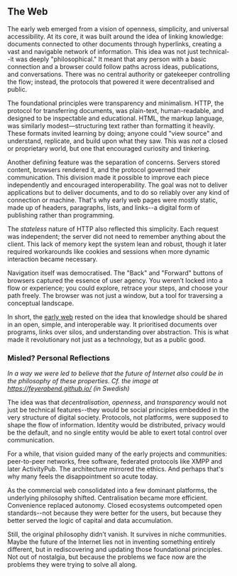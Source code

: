 
## The Web

The early web emerged from a vision of openness, simplicity, and universal accessibility. At its core,
it was built around the idea of linking knowledge: documents connected to other documents through hyperlinks,
creating a vast and navigable network of information. This idea was not just technical--it was deeply
"philosophical." It meant that any person with a basic connection and a browser could follow paths across
ideas, publications, and conversations. There was no central authority or gatekeeper controlling the flow;
instead, the protocols that powered it were decentralised and public.

The foundational principles were transparency and minimalism. HTTP, the protocol for transferring documents,
was plain-text, human-readable, and designed to be inspectable and educational. HTML, the markup language,
was similarly modest—structuring text rather than formatting it heavily. These formats invited learning by
doing; anyone could "view source" and understand, replicate, and build upon what they saw. This was *not* a
closed or proprietary world, but one that encouraged curiosity and tinkering.

Another defining feature was the separation of concerns. Servers stored content, browsers rendered it, and
the protocol governed their communication. This division made it possible to improve each piece independently
and encouraged interoperability. The goal was not to deliver applications but to deliver documents, and to
do so reliably over any kind of connection or machine. That's why early web pages were mostly static, made
up of headers, paragraphs, lists, and links--a digital form of publishing rather than programming.

The *stateless* nature of HTTP also reflected this simplicity. Each request was independent; the server did
not need to remember anything about the client. This lack of memory kept the system lean and robust, though
it later required workarounds like cookies and sessions when more dynamic interaction became necessary.

Navigation itself was democratised. The "Back" and "Forward" buttons of browsers captured the essence of
user agency. You weren’t locked into a flow or experience; you could explore, retrace your steps, and choose
your path freely. The browser was not just a window, but a tool for traversing a conceptual landscape.

In short, the [early web](./HISTORY.md) rested on the idea that knowledge should be shared in an open,
simple, and interoperable way. It prioritised documents over programs, links over silos, and understanding
over abstraction. This is what made it revolutionary not just as a technology, but as a public good.


### Misled? Personal Reflections

*In a way we were led to believe that the future of Internet also could be in the philosophy of these
properties.* *Cf. the image at https://feyerabend.github.io/ (in Swedish)*

The idea was that *decentralisation*, *openness*, and *transparency* would not just be technical features--they
would be social principles embedded in the very structure of digital society. Protocols, not platforms, were
supposed to shape the flow of information. Identity would be distributed, privacy would be the default,
and no single entity would be able to exert total control over communication.

For a while, that vision guided many of the early projects and communities: peer-to-peer networks, free
software, federated protocols like XMPP and later ActivityPub. The architecture mirrored the ethics.
And perhaps that's why many feels the disappointment so acute today.

As the commercial web consolidated into a few dominant platforms, the underlying philosophy shifted.
Centralisation became more efficient. Convenience replaced autonomy. Closed ecosystems outcompeted open
standards--not because they were better for the users, but because they better served the logic of capital
and data accumulation.

Still, the original philosophy didn’t vanish. It survives in niche communities.
Maybe the future of the Internet lies not in inventing something entirely different, but in rediscovering
and updating those foundational principles. Not out of nostalgia, but because the problems we face now
are the problems they were trying to solve all along.

